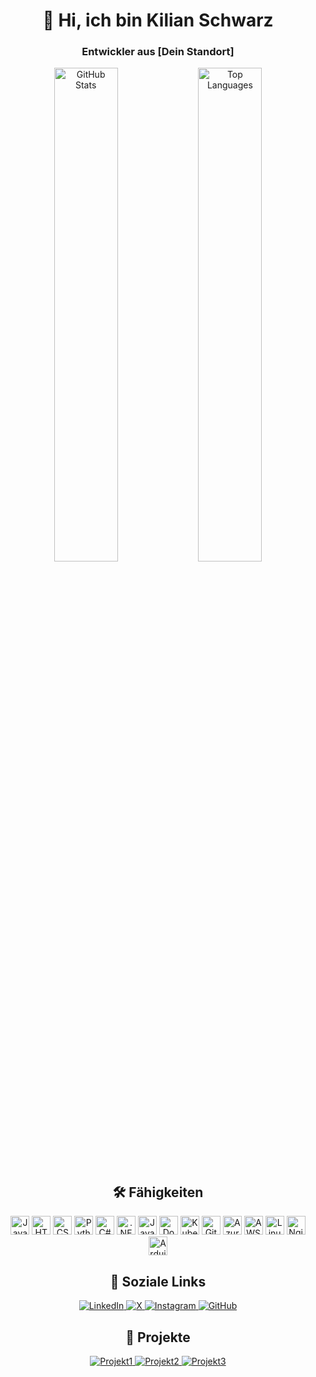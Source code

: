 <!-- Header mit Begrüßung und persönlichem Intro -->
<h1 align="center">👋 Hi, ich bin Kilian Schwarz</h1>
<h3 align="center">Entwickler aus [Dein Standort]</h3>

<!-- GitHub Statistiken und Top-Sprachen nebeneinander -->
<p align="center">
  <img src="https://github-readme-stats.vercel.app/api?username=Kilian-Schwarz&show_icons=true&theme=radical&hide_border=true&count_private=true" alt="GitHub Stats" width="45%" />
  <img src="https://github-readme-stats.vercel.app/api/top-langs/?username=Kilian-Schwarz&layout=compact&theme=radical&hide_border=true" alt="Top Languages" width="45%" />
</p>

<!-- Fähigkeiten mit Icons in kompaktem Grid -->
<h2 align="center">🛠️ Fähigkeiten</h2>
<p align="center">
  <img src="https://cdn.jsdelivr.net/gh/devicons/devicon/icons/javascript/javascript-original.svg" title="JavaScript" alt="JavaScript" width="30" />
  <img src="https://cdn.jsdelivr.net/gh/devicons/devicon/icons/html5/html5-original.svg" title="HTML5" alt="HTML5" width="30" />
  <img src="https://cdn.jsdelivr.net/gh/devicons/devicon/icons/css3/css3-original.svg" title="CSS3" alt="CSS3" width="30" />
  <img src="https://cdn.jsdelivr.net/gh/devicons/devicon/icons/python/python-original.svg" title="Python" alt="Python" width="30" />
  <img src="https://cdn.jsdelivr.net/gh/devicons/devicon/icons/csharp/csharp-original.svg" title="C#" alt="C#" width="30" />
  <img src="https://cdn.jsdelivr.net/gh/devicons/devicon/icons/dotnetcore/dotnetcore-original.svg" title=".NET Core" alt=".NET Core" width="30" />
  <img src="https://cdn.jsdelivr.net/gh/devicons/devicon/icons/java/java-original.svg" title="Java" alt="Java" width="30" />
  <img src="https://cdn.jsdelivr.net/gh/devicons/devicon/icons/docker/docker-original.svg" title="Docker" alt="Docker" width="30" />
  <img src="https://cdn.jsdelivr.net/gh/devicons/devicon/icons/kubernetes/kubernetes-plain.svg" title="Kubernetes" alt="Kubernetes" width="30" />
  <img src="https://cdn.jsdelivr.net/gh/devicons/devicon/icons/git/git-original.svg" title="Git" alt="Git" width="30" />
  <img src="https://cdn.jsdelivr.net/gh/devicons/devicon/icons/azure/azure-original.svg" title="Azure" alt="Azure" width="30" />
  <img src="https://cdn.jsdelivr.net/gh/devicons/devicon/icons/aws/aws-original.svg" title="AWS" alt="AWS" width="30" />
  <img src="https://cdn.jsdelivr.net/gh/devicons/devicon/icons/linux/linux-original.svg" title="Linux" alt="Linux" width="30" />
  <img src="https://cdn.jsdelivr.net/gh/devicons/devicon/icons/nginx/nginx-original.svg" title="Nginx" alt="Nginx" width="30" />
  <img src="https://cdn.jsdelivr.net/gh/devicons/devicon/icons/arduino/arduino-original.svg" title="Arduino" alt="Arduino" width="30" />
</p>

<!-- Soziale Links mit kompakten Badges -->
<h2 align="center">🔗 Soziale Links</h2>
<p align="center">
  <a href="https://www.linkedin.com/in/kilianschwarz/" target="_blank">
    <img src="https://img.shields.io/badge/LinkedIn-%230077B5.svg?&style=flat-square&logo=linkedin&logoColor=white" alt="LinkedIn" />
  </a>
  <a href="https://x.com/KilianSchwarz" target="_blank">
    <img src="https://img.shields.io/badge/X-1DA1F2?style=flat-square&logo=X&logoColor=white" alt="X" />
  </a>
  <a href="https://www.instagram.com/webschwarz/" target="_blank">
    <img src="https://img.shields.io/badge/Instagram-E4405F?style=flat-square&logo=instagram&logoColor=white" alt="Instagram" />
  </a>
  <a href="https://github.com/Kilian-Schwarz">
    <img src="https://img.shields.io/badge/GitHub-100000?style=flat-square&logo=github&logoColor=white" alt="GitHub" />
  </a>
</p>

<!-- Kurzvorstellung der Projekte -->
<h2 align="center">🚀 Projekte</h2>
<p align="center">
  <a href="https://github.com/Kilian-Schwarz/Projekt1">
    <img src="https://img.shields.io/badge/Projekt1-FF5733?style=flat-square&logo=github&logoColor=white" alt="Projekt1" />
  </a>
  <a href="https://github.com/Kilian-Schwarz/Projekt2">
    <img src="https://img.shields.io/badge/Projekt2-33C1FF?style=flat-square&logo=github&logoColor=white" alt="Projekt2" />
  </a>
  <a href="https://github.com/Kilian-Schwarz/Projekt3">
    <img src="https://img.shields.io/badge/Projekt3-75FF33?style=flat-square&logo=github&logoColor=white" alt="Projekt3" />
  </a>
</p>
